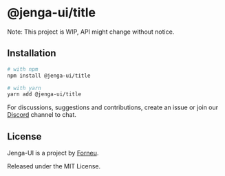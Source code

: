 # @jenga-ui/title

Note: This project is WIP, API might change without notice.

## Installation

```sh
# with npm
npm install @jenga-ui/title

# with yarn
yarn add @jenga-ui/title
```

For discussions, suggestions and contributions, create an issue or join our [Discord](https://discord.gg/sHnHPnAPZj) channel to chat.

## License

Jenga-UI is a project by [Forneu](https://forneu.com).

Released under the MIT License.

